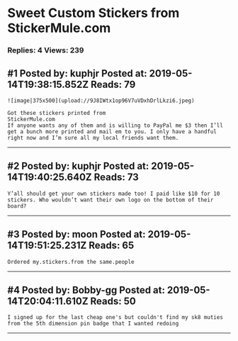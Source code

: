 # Sweet Custom Stickers from StickerMule.com

### Replies: 4 Views: 239

## \#1 Posted by: kuphjr Posted at: 2019-05-14T19:38:15.852Z Reads: 79

```
![image|375x500](upload://9J8IWtx1op96V7uVDxhDrlLkzi6.jpeg) 

Got these stickers printed from
StickerMule.com
If anyone wants any of them and is willing to PayPal me $3 then I’ll get a bunch more printed and mail em to you. I only have a handful right now and I’m sure all my local friends want them.
```

---
## \#2 Posted by: kuphjr Posted at: 2019-05-14T19:40:25.640Z Reads: 73

```
Y’all should get your own stickers made too! I paid like $10 for 10 stickers. Who wouldn’t want their own logo on the bottom of their board?
```

---
## \#3 Posted by: moon Posted at: 2019-05-14T19:51:25.231Z Reads: 65

```
Ordered my.stickers.from the same.people
```

---
## \#4 Posted by: Bobby-gg Posted at: 2019-05-14T20:04:11.610Z Reads: 50

```
I signed up for the last cheap one's but couldn't find my sk8 muties from the 5th dimension pin badge that I wanted redoing
```

---
